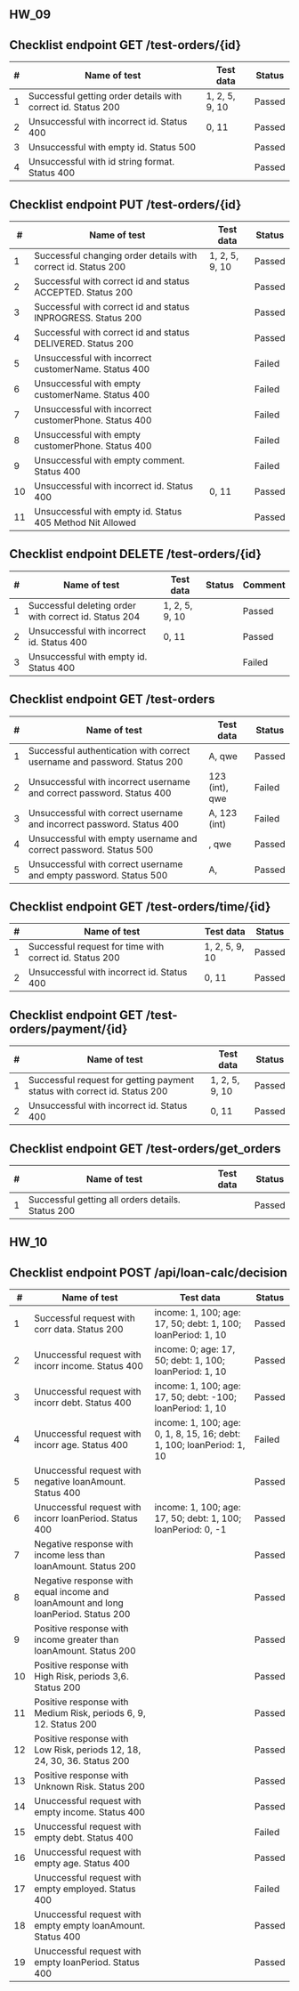 ## HW_09

## Checklist endpoint GET /test-orders/{id}

| #   | Name of test                                                 | Test data      | Status |
| --- | ------------------------------------------------------------ | -------------- | ------ |
| 1   | Successful getting order details with correct id. Status 200 | 1, 2, 5, 9, 10 | Passed |
| 2   | Unsuccessful with incorrect id. Status 400                   | 0, 11          | Passed |
| 3   | Unsuccessful with empty id. Status 500                       |                | Passed |
| 4   | Unsuccessful with id string format. Status 400               |                | Passed |

## Checklist endpoint PUT /test-orders/{id}

| #   | Name of test                                                  | Test data      | Status |
| --- | ------------------------------------------------------------- | -------------- | ------ |
| 1   | Successful changing order details with correct id. Status 200 | 1, 2, 5, 9, 10 | Passed |
| 2   | Successful with correct id and status ACCEPTED. Status 200    |                | Passed |
| 3   | Successful with correct id and status INPROGRESS. Status 200  |                | Passed |
| 4   | Successful with correct id and status DELIVERED. Status 200   |                | Passed |
| 5   | Unsuccessful with incorrect customerName. Status 400          |                | Failed |
| 6   | Unsuccessful with empty customerName. Status 400              |                | Failed |
| 7   | Unsuccessful with incorrect customerPhone. Status 400         |                | Failed |
| 8   | Unsuccessful with empty customerPhone. Status 400             |                | Failed |
| 9   | Unsuccessful with empty comment. Status 400                   |                | Failed |
| 10  | Unsuccessful with incorrect id. Status 400                    | 0, 11          | Passed |
| 11  | Unsuccessful with empty id. Status 405 Method Nit Allowed     |                | Passed |

## Checklist endpoint DELETE /test-orders/{id}

| #   | Name of test                                          | Test data      | Status | Comment |
| --- | ----------------------------------------------------- | -------------- | ------ | ------- |
| 1   | Successful deleting order with correct id. Status 204 | 1, 2, 5, 9, 10 |        | Passed  |
| 2   | Unsuccessful with incorrect id. Status 400            | 0, 11          |        | Passed  |
| 3   | Unsuccessful with empty id. Status 400                |                |        | Failed  |

## Checklist endpoint GET /test-orders

| #   | Name of test                                                             | Test data      | Status |
| --- | ------------------------------------------------------------------------ | -------------- | ------ |
| 1   | Successful authentication with correct username and password. Status 200 | A, qwe         | Passed |
| 2   | Unsuccessful with incorrect username and correct password. Status 400    | 123 (int), qwe | Failed |
| 3   | Unsuccessful with correct username and incorrect password. Status 400    | A, 123 (int)   | Failed |
| 4   | Unsuccessful with empty username and correct password. Status 500        | , qwe          | Passed |
| 5   | Unsuccessful with correct username and empty password. Status 500        | A,             | Passed |

## Checklist endpoint GET /test-orders/time/{id}

| #   | Name of test                                            | Test data      | Status |
| --- | ------------------------------------------------------- | -------------- | ------ |
| 1   | Successful request for time with correct id. Status 200 | 1, 2, 5, 9, 10 | Passed |
| 2   | Unsuccessful with incorrect id. Status 400              | 0, 11          | Passed |

## Checklist endpoint GET /test-orders/payment/{id}

| #   | Name of test                                                              | Test data      | Status |
| --- | ------------------------------------------------------------------------- | -------------- | ------ |
| 1   | Successful request for getting payment status with correct id. Status 200 | 1, 2, 5, 9, 10 | Passed |
| 2   | Unsuccessful with incorrect id. Status 400                                | 0, 11          | Passed |

## Checklist endpoint GET /test-orders/get_orders

| #   | Name of test                                      | Test data | Status |
| --- | ------------------------------------------------- | --------- | ------ |
| 1   | Successful getting all orders details. Status 200 |           | Passed |

## HW_10

## Checklist endpoint POST /api/loan-calc/decision

| #  | Name of test                                                                       | Test data                                                             | Status |
|----|------------------------------------------------------------------------------------|-----------------------------------------------------------------------|--------|
| 1  | Successful request with corr data. Status 200                                      | income: 1, 100; age: 17, 50; debt: 1, 100; loanPeriod: 1, 10          | Passed |
| 2  | Unuccessful request with incorr income. Status 400                                 | income: 0; age: 17, 50; debt: 1, 100; loanPeriod: 1, 10               | Passed |
| 3  | Unuccessful request with incorr debt. Status 400                                   | income: 1, 100; age: 17, 50; debt: -100; loanPeriod: 1, 10            | Passed |
| 4  | Unuccessful request with incorr age. Status 400                                    | income: 1, 100; age: 0, 1, 8, 15, 16; debt: 1, 100; loanPeriod: 1, 10 | Failed |
| 5  | Unuccessful request with negative loanAmount. Status 400                           |                                                                       | Passed |
| 6  | Unuccessful request with incorr loanPeriod. Status 400                             | income: 1, 100; age: 17, 50; debt: 1, 100; loanPeriod: 0, -1          | Passed |
| 7  | Negative response with income less than loanAmount. Status 200                     |                                                                       | Passed |
| 8  | Negative response with equal income and loanAmount and long loanPeriod. Status 200 |                                                                       | Passed |
| 9  | Positive response with income greater than loanAmount. Status 200                  |                                                                       | Passed |
| 10 | Positive response with High Risk, periods 3,6. Status 200                          |                                                                       | Passed |
| 11 | Positive response with Medium Risk, periods 6, 9, 12. Status 200                   |                                                                       | Passed |
| 12 | Positive response with Low Risk, periods 12, 18, 24, 30, 36. Status 200            |                                                                       | Passed |
| 13 | Positive response with Unknown Risk. Status 200                                    |                                                                       | Passed |
| 14 | Unuccessful request with empty income. Status 400                                  |                                                                       | Passed |
| 15 | Unuccessful request with empty debt. Status 400                                    |                                                                       | Failed |
| 16 | Unuccessful request with empty age. Status 400                                     |                                                                       | Passed |
| 17 | Unuccessful request with empty employed. Status 400                                |                                                                       | Failed |
| 18 | Unuccessful request with empty empty loanAmount. Status 400                        |                                                                       | Passed |
| 19 | Unuccessful request with empty loanPeriod. Status 400                              |                                                                       | Passed |

